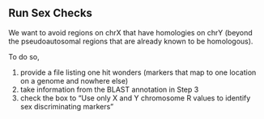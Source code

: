 ## Run Sex Checks

We want to avoid regions on chrX that have homologies on chrY (beyond the pseudoautosomal regions that are already known to be homologous).

To do so,
1. provide a file listing one hit wonders (markers that map to one location on a genome and nowhere else)
2. take information from the BLAST annotation in Step 3
3. check the box to “Use only X and Y chromosome R values to identify sex discriminating markers”

